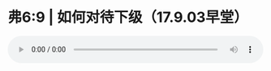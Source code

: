 # 弗6:9 | 如何对待下级（17.9.03早堂）

<audio style="width: 100%;" preload="false" controls controlslist="nodownload"><source src="//cdn.simai.ml/audio/mp3/old/12182.mp3" type="audio/mpeg">Your browser does not support the audio element.</audio>


